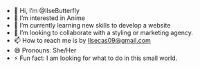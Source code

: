 - 👋 Hi, I’m @IlseButterfly
- 👀 I’m interested in Anime
- 🌱 I’m currently learning new skills to develop a website
- 💞️ I’m looking to collaborate with a styling or marketing agency.
- 📫 How to reach me is by Ilsecas09@gmail.com
- 😄 Pronouns: She/Her
- ⚡ Fun fact: I am looking for what to do in this small world.

<!---
IlseButterfly/IlseButterfly is a ✨ special ✨ repository because its `README.md` (this file) appears on your GitHub profile.
You can click the Preview link to take a look at your changes.
--->
